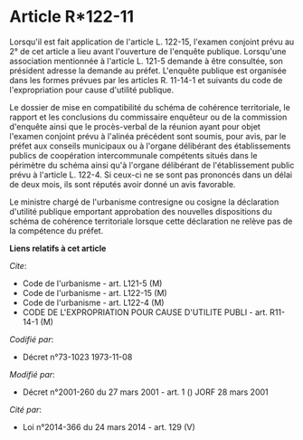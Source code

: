 # Article R*122-11

Lorsqu'il est fait application de l'article L. 122-15, l'examen conjoint prévu au 2° de cet article a lieu avant l'ouverture
de l'enquête publique. Lorsqu'une association mentionnée à l'article L. 121-5 demande à être consultée, son président adresse
la demande au préfet. L'enquête publique est organisée dans les formes prévues par les articles R. 11-14-1 et suivants du
code de l'expropriation pour cause d'utilité publique.

Le dossier de mise en compatibilité du schéma de cohérence territoriale, le rapport et les conclusions du commissaire
enquêteur ou de la commission d'enquête ainsi que le procès-verbal de la réunion ayant pour objet l'examen conjoint prévu à
l'alinéa précédent sont soumis, pour avis, par le préfet aux conseils municipaux ou à l'organe délibérant des établissements
publics de coopération intercommunale compétents situés dans le périmètre du schéma ainsi qu'à l'organe délibérant de
l'établissement public prévu à l'article L. 122-4. Si ceux-ci ne se sont pas prononcés dans un délai de deux mois, ils sont
réputés avoir donné un avis favorable.

Le ministre chargé de l'urbanisme contresigne ou cosigne la déclaration d'utilité publique emportant approbation des
nouvelles dispositions du schéma de cohérence territoriale lorsque cette déclaration ne relève pas de la compétence du
préfet.

**Liens relatifs à cet article**

_Cite_:

  - Code de l'urbanisme - art. L121-5 (M)
  - Code de l'urbanisme - art. L122-15 (M)
  - Code de l'urbanisme - art. L122-4 (M)
  - CODE DE L'EXPROPRIATION POUR CAUSE D'UTILITE PUBLI - art. R11-14-1 (M)

_Codifié par_:

  - Décret n°73-1023 1973-11-08

_Modifié par_:

  - Décret n°2001-260 du 27 mars 2001 - art. 1 () JORF 28 mars 2001

_Cité par_:

  - Loi n°2014-366 du 24 mars 2014 - art. 129 (V)
